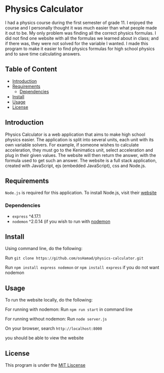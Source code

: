 # Physics Calculator

I had a physics course during the first semester of grade 11. I enjoyed the course and I personally thought it was much easier than what people made it out to be. My only problem was finding all the correct physics formulas. I did not find one website with all the formulas we learned about in class; and if there was, they were not solved for the variable I wanted. I made this program to make it easier to find physics formulas for high school physics and to save time calculating answers.

## Table of Content

* [Introduction](#introduction)
* [Requirements](#requirements)
  * [Dependencies](#dependencies)
* [Install](#install)
* [Usage](#usage)
* [License](#license)

## Introduction

Physics Calculator is a web application that aims to make high school physics easier. The application is split into several units, each unit with its own variable solvers. For example, if someone wishes to calculate acceleration, they must go to the Kenimatics unit, select acceleration and plug in their given values. The website will then return the answer, with the formula used to get such an answer. The website is a full stack application, created with JavaScript, ejs (embedded JavaScript), css and Node.js.

## Requirements

`Node.js` is required for this application. To install Node.js, visit their [website](https://nodejs.org/en/)

### Dependencies

* `express` ^4.17.1
* `nodemon` ^2.0.14 (if you wish to run with [nodemon](https://nodemon.io/)

## Install

Using command line, do the following:

Run `git clone https://github.com/osHamad/physics-calculator.git`

Run `npm install express nodemon` or `npm install express` if you do not want nodemon

## Usage

To run the website locally, do the following:

For running with nodemon: Run `npm run start` in command line

For running without nodemon: Run `node server.js`

On your browser, search `http://localhost:8000`

you should be able to view the website

## License

This program is under the [MIT Liscense](/../master/LICENSE)
